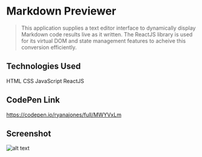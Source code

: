 # Markdown Previewer

> This application supplies a text editor interface to dynamically display Markdown code results live as it written. The ReactJS library is used for its virtual DOM and state management features to acheive this conversion efficiently.

## Technologies Used

HTML CSS JavaScript ReactJS

## CodePen Link

https://codepen.io/ryanajones/full/MWYVxLm

## Screenshot

![alt text](https://i.imgur.com/oH0xiUY.png)

